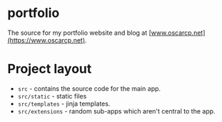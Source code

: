 # portfolio

The source for my portfolio website and blog at [www.oscarcp.net](https://www.oscarcp.net).

# Project layout

- `src` - contains the source code for the main app.
- `src/static` - static files
- `src/templates` - jinja templates.
- `src/extensions` - random sub-apps which aren't central to the app.